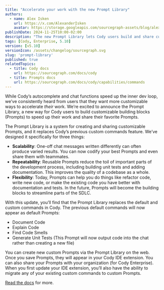 ```yaml
---
title: "Accelerate your work with the new Prompt Library"
authors:
  - name: Alex Isken
    url: https://x.com/AlexanderIsken
    avatar: https://storage.googleapis.com/sourcegraph-assets/blog/alex_avatar.png
publishDate: 2024-11-25T10:00-02:00
description: "The new Prompt Library lets Cody users build and share custom Prompts, accelerating your everyday work with reusable building blocks."
tags: [Cody, Enterprise, 5.10]
version: [v5.10]
versionIcon: /assets/changelog/sourcegraph.svg
slug: 'prompt-library'
published: true
relatedTopics:
  - title: Cody docs
    url: https://sourcegraph.com/docs/cody
  - title: Prompts docs
    url: https://sourcegraph.com/docs/cody/capabilities/commands
---
```


While Cody’s autocomplete and chat functions speed up the inner dev loop, we’ve consistently heard from users that they want more customizable ways to accelerate *their* work. We’re excited to announce the Prompt Library, a new way for Cody users to build customizable building blocks (Prompts) to speed up their work and share their favorite Prompts.

The Prompt Library is a system for creating and sharing customizable Prompts, and it replaces Cody’s previous custom commands feature. We’ve designed it specifically for three things:

- **Scalability**: One-off chat messages written differently can often produce varied results. You can now codify your best Prompts and even share them with teammates.
- **Repeatability**: Reusable Prompts reduce the toil of important parts of the development process, including building unit tests and adding documentation. This improves the quality of a codebase as a whole.
- **Flexibility**: Today, Prompts can help you do things like refactor code, write new code, or make the existing code you have better with documentation and tests. In the future, Prompts will become the building blocks to streamline parts of the SDLC.

With this update, you’ll find that the Prompt Library replaces the default and custom commands in Cody. The previous default commands will now appear as default Prompts:

- Document Code
- Explain Code
- Find Code Smells
- Generate Unit Tests (This Prompt will now output code into the chat rather than creating a new file)

You can create new custom Prompts via the Prompt Library on the web. Once you save Prompts, they will appear in your Cody IDE extension. You can also share your Prompts with your organization (for Cody Enterprise). When you first update your IDE extension, you’ll also have the ability to migrate any of your existing custom commands to custom Prompts.

[Read the docs](https://sourcegraph.com/docs/cody/capabilities/commands) for more.